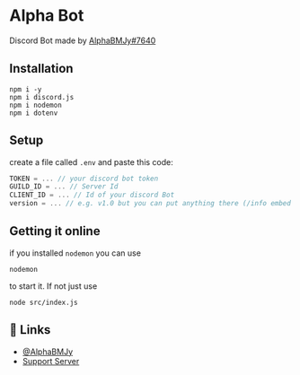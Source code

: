 # Alpha Bot

Discord Bot made by [AlphaBMJy#7640](https://discord.gg/7JDDk22cDc)

## Installation

```
npm i -y
npm i discord.js
npm i nodemon
npm i dotenv
```

## Setup
create a file called `.env` and paste this code:

```javascript
TOKEN = ... // your discord bot token 
GUILD_ID = ... // Server Id 
CLIENT_ID = ... // Id of your discord Bot
version = ... // e.g. v1.0 but you can put anything there (/info embed at the bottom)
```
## Getting it online
if you installed `nodemon` you can use 
```
nodemon
```
to start it. If not just use 
```
node src/index.js
```


## 🔗 Links
- [@AlphaBMJy](https://www.github.com/AlphaBMJy)
- [Support Server](https://discord.gg/7JDDk22cDc)
